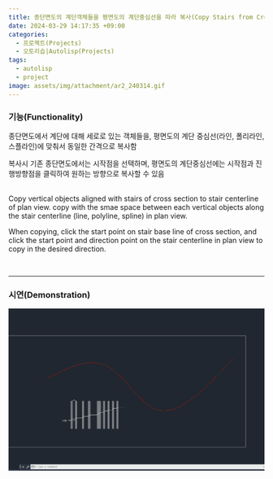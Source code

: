```yaml
---
title: 종단면도의 계단객체들을 평면도의 계단중심선을 따라 복사(Copy Stairs from CrossSection to PlanView along Spline)
date: 2024-03-29 14:17:35 +09:00
categories:
  - 프로젝트(Projects)
  - 오토리습|Autolisp(Projects)
tags:
  - autolisp
  - project
image: assets/img/attachment/ar2_240314.gif
---
```




### 기능(Functionality)

종단면도에서 계단에 대해 세로로 있는 객체들을, 평면도의 계단 중심선(라인, 폴리라인, 스플라인)에 맞춰서 동일한 간격으로 복사함

복사시 기존 종단면도에서는 시작점을 선택하며, 평면도의 계단중심선에는 시작점과 진행방향점을 클릭하여 원하는 방향으로 복사할 수 있음

<br>
Copy vertical objects aligned with stairs of cross section to stair centerline of plan view. copy with the smae space between each vertical objects along the stair centerline (line, polyline, spline) in plan view.

When copying, click the start point on stair base line of cross section, and click the start point and direction point on the stair centerline in plan view to copy in the desired direction.

<br>
<hr>

### 시연(Demonstration)



![](assets/img/attachment/ar2_240314.gif)